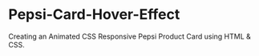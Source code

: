 # Pepsi-Card-Hover-Effect
Creating an Animated CSS Responsive Pepsi Product Card using HTML &amp; CSS.
